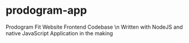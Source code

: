 # prodogram-app
Prodogram Fit Website Frontend Codebase \n
Written with NodeJS and native JavaScript
Application in the making

